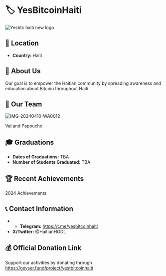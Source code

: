 # 🏷️ YesBitcoinHaiti
![Yesbtc haiti new logo](https://github.com/MyFirstBitcoin/Light-Node-Directory/assets/167840061/345b12a4-bb6c-4b05-8052-e2114990cc36)

<!-- 1 picture maximum -->

## 📍 Location
- **Country:** Haiti

## 📖 About Us
Our goal is to empower the Haitian community by spreading awareness and education about Bitcoin throughout Haiti.

## 👥 Our Team
![IMG-20240410-WA0012](https://github.com/MyFirstBitcoin/Light-Node-Directory/assets/167840061/09813965-f019-4914-b4e7-dfb13b4b468d)
 
 Val and Papouche


<!-- 1 picture maximum -->

## 🎓 Graduations
- **Dates of Graduations:** TBA
- **Number of Students Graduated:** TBA

## 🏆 Recent Achievements
2024 Achievements


## 📞 Contact Information

- - **Telegram:** https://t.me/yesbitcoinhaiti
- **X/Twitter:** @HaitianHODL


## 💰 Official Donation Link
Support our activities by donating through https://geyser.fund/project/yestbitcoinhaiti
